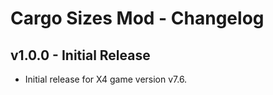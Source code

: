 # Cargo Sizes Mod - Changelog 

## v1.0.0 - Initial Release
- Initial release for X4 game version v7.6.
